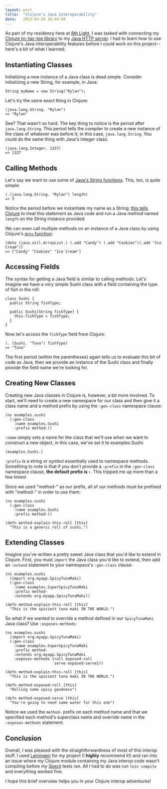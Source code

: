 ```yaml
---
layout: post
title:  "Clojure's Java Interoperability"
date:   2013-03-28 16:44:50
---
```


As part of my residency here at <a href="http://www.8thlight.com/">8th Light</a>, I was tasked with connecting my <a href="http://github.com/rylo/t3-clojure">Clojure tic-tac-toe library</a> to my <a href="http://github.com/rylo/Homestake">Java HTTP server</a>. I had to learn how to use Clojure's Java interoperability features before I could work on this project--here's a bit of what I learned:

## Instantiating Classes

Initializing a new instance of a Java class is dead simple. Consider initializing a new String, for example, in Java:

    String myName = new String("Rylan");

Let's try the same exact thing in Clojure:

    (java.lang.String. "Rylan")
    => "Rylan"

See? That wasn't so hard. The key thing to notice is the period after <code>java.lang.String</code>. This period tells the compiler to create a new instance of the class of whatever was before it; in this case, <code>java.lang.String</code>. You could do the same thing with Java's Integer class:

    (java.lang.Integer. 1337)
    => 1337

## Calling Methods

Let's say we want to use some of <a href="http://docs.oracle.com/javase/6/docs/api/java/lang/String.html#method_detail">Java's String functions</a>. This, too, is quite simple:

    (.(java.lang.String. "Rylan") length)
    => 5

Notice the period before we instantiate my name as a String; <a href="http://clojure.org/java_interop#Java Interop-The Dot special form">this tells Clojure</a> to treat this statement as Java code and run a Java method named <code>length</code> on the String instance provided.

We can even call multiple methods on an instance of a Java class by using Clojure's <a href="http://clojuredocs.org/clojure_core/clojure.core/doto"><code>doto</code> function</a>:

<pre><code>(doto (java.util.ArrayList.) (.add "Candy") (.add "Cookies")(.add "Ice Cream"))
=> ["Candy" "Cookies" "Ice Cream"]</code></pre>

## Accessing Fields

The syntax for getting a Java field is similar to calling methods. Let's imagine we have a very simple Sushi class with a field containing the type of fish in the roll:

    class Sushi {
      public String fishType;
      
      public Sushi(String fishType) {
        this.fishType = fishType;
      }
    }

Now let's access the <code>fishType</code> field from Clojure:

    (. (Sushi. "Tuna") fishType)
    => "Tuna"

The first period (within the parentheses) again tells us to evaluate this bit of code as Java, then we provide an instance of the Sushi class and finally provide the field name we're looking for.

## Creating New Classes

Creating new Java classes in Clojure is, however, a bit more involved. To start, we'll need to create a new namespace for our class and then give it a class name and a method prefix by using the <code>:gen-class</code> namespace clause:

    (ns examples.sushi
      (:gen-class
        :name examples.Sushi
        :prefix method-))

<code>:name</code> simply sets a name for the class that we'll use when we want to construct a new object, in this case, we've set it to examples.Sushi:

<pre><code>(examples.Sushi.)</code></pre>

<code>:prefix</code> is a string or symbol essentially used to namespace methods. Something to note is that if you don't provide a <code>:prefix</code> in the <code>:gen-class</code> namespace clause, <strong>the default prefix is -</strong>. This tripped me up more than a few times!

Since we used "method-" as our prefix, all of our methods must be prefixed with "method-" in order to use them:

<pre><code>(ns examples.sushi
  (:gen-class
    :name examples.Sushi
    :prefix method-))

(defn method-explain-this-roll [this]
  "This is a generic roll of sushi.")</code></pre>

<h2>Extending Classes</h2>

Imagine you've written a pretty sweet Java class that you'd like to extend in Clojure. First, you must <code>import</code> the Java class you'd like to extend, then add an <code>:extend</code> statement to your namespace's <code>:gen-class</code> clause:

<pre><code>(ns examples.sushi
  (import org.myapp.SpicyTunaMaki)
  (:gen-class
    :name examples.SuperSpicyTunaMaki
    :prefix method-
    :extends org.myapp.SpicyTunaMaki))

(defn method-explain-this-roll [this]
  "This is the spiciest tuna maki IN THE WORLD.")</code></pre>

So what if we wanted to override a method defined in our <code>SpicyTunaMaki</code> Java class? Use <code>:exposes-methods</code>:

<pre><code>(ns examples.sushi
  (import org.myapp.SpicyTunaMaki)
  (:gen-class
    :name examples.SuperSpicyTunaMaki
    :prefix method-
    :extends org.myapp.SpicyTunaMaki
    :exposes-methods {roll exposed-roll
                      serve exposed-serve}))

(defn method-explain-this-roll [this]
  "This is the spiciest tuna maki IN THE WORLD.")

(defn method-exposed-roll [this]
  "Rolling some spicy goodness")

(defn method-exposed-serve [this]
  "You're going to need some water for this one")</code></pre>

Notice we used the <code>method-</code> prefix on each method name and that we specified each method's superclass name and override name in the <code>:exposes-methods</code> statement.

<h2>Conclusion</h2>

Overall, I was pleased with the straightforwardness of most of this interop stuff. I used <a href="http://leiningen.org/">Leiningen</a> for my project (I <strong>highly</strong> recommend it!) and ran into an issue where my Clojure module containing my Java interop code wasn't compiling before my <a href="http://speclj.com/">Speclj</a> tests ran. All I had to do was run <code>lein compile</code> and everything worked fine.

I hope this brief overview helps you in your Clojure interop adventures!
